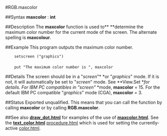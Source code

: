 
#RGB.maxcolor

##Syntax
**maxcolor** : **int**



##Description
The **maxcolor** function is used to** **determine the maximum color number for the current mode of the screen. The alternate spelling is **maxcolour**.



##Example
This program outputs the maximum color number.


        setscreen ("graphics")
        
        put "The maximum color number is ", maxcolor
##Details
The screen should be in a "*screen*"* *or "*graphics*" mode. If it is not, it will automatically be set to "*screen*" mode. See **View.Set **for details.
For IBM PC compatibles in "*screen*"* *mode, **maxcolor** = 15. For the default IBM PC compatible "*graphics*" mode (CGA), **maxcolor** = 3.



##Status
Exported unqualified.
This means that you can call the function by calling **maxcolor** or by calling **RGB.maxcolor**.



##See also
**[draw_dot.html](Draw.Dot)** for examples of the use of **[maxcolor.html](maxcolor)**. See the **[text_color.html](Text.Color)** [procedure.html](procedure) which is used for setting the currently-active [color.html](color).


